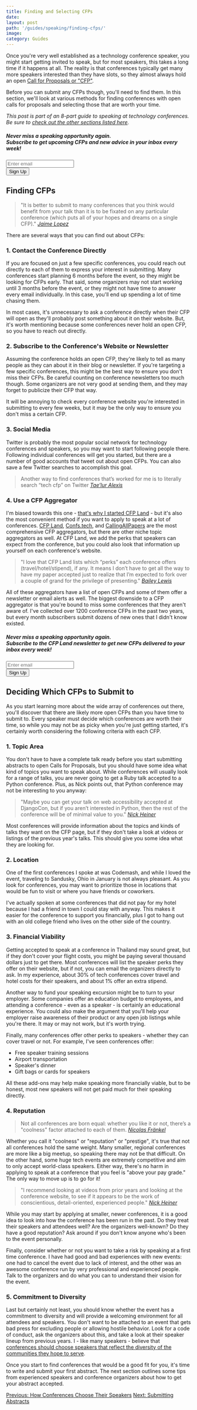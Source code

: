 ```yaml
---
title: Finding and Selecting CFPs
date:
layout: post
path: '/guides/speaking/finding-cfps/'
image:
category: Guides
---
```


Once you're very well established as a technology conference speaker, you might start getting invited to speak, but for most speakers, this takes a long time if it happens at all. The reality is that conferences typically get many more speakers interested than they have slots, so they almost always hold an open [Call for Proposals or "CFP"](../how-conferences-choose/).

Before you can submit any CFPs though, you'll need to find them. In this section, we'll look at various methods for finding conferences with open calls for proposals and selecting those that are worth your time.

_This post is part of an 8-part guide to speaking at technology conferences. Be sure to [check out the other sections listed here](../)._

<div class="card bg-info-light mb-3">
<div class="card-body">
  <h5 class="card-title">
    <strong>Never miss a speaking opportunity again.</strong><br/>
    Subscribe to get upcoming CFPs and new advice in your inbox every week!
  </h5>
  <form
    class="row"
    action="https://cfpland.us15.list-manage.com/subscribe/post?u=4eba8b205fc13380cd3e6f3fc&amp;id=258f553f4e"
    method="post"
  >
    <div class="col-sm-12 col-md-8">
      <input
        name="EMAIL"
        type="email"
        class="form-control mb-2"
        id="emailInput"
        aria-label="Enter email to get CFPs in your inbox every week"
        placeholder="Enter email"
        required
      />
    </div>
    <div class="col-sm-12 col-md-3">
      <button type="submit" class="btn btn-secondary btn-block mb-2">
        Sign Up
      </button>
    </div>
  </form>
</div>
</div>

## Finding CFPs

> "It is better to submit to many conferences that you think would benefit from your talk than it is to be fixated on any particular conference (which puts all of your hopes and dreams on a single CFP)."
> _[Jaime Lopez](https://www.cfpland.com/blog/speakers-story-jaime-lopez-jr/)_

There are several ways that you can find out about CFPs:

### 1. Contact the Conference Directly

If you are focused on just a few specific conferences, you could reach out directly to each of them to express your interest in submitting. Many conferences start planning 6 months before the event, so they might be looking for CFPs early. That said, some organizers may not start working until 3 months before the event, or they might not have time to answer every email individually. In this case, you'll end up spending a lot of time chasing them.

In most cases, it's unnecessary to ask a conference directly when their CFP will open as they'll probably post something about it on their website. But, it's worth mentioning because some conferences never hold an open CFP, so you have to reach out directly.

### 2. Subscribe to the Conference's Website or Newsletter

Assuming the conference holds an open CFP, they're likely to tell as many people as they can about it in their blog or newsletter. If you're targeting a few specific conferences, this might be the best way to ensure you don't miss their CFPs. Be careful counting on conference newsletters too much though. Some organizers are not very good at sending them, and they may forget to publicize their CFP that way.

It will be annoying to check every conference website you're interested in submitting to every few weeks, but it may be the only way to ensure you don't miss a certain CFP.

### 3. Social Media

Twitter is probably the most popular social network for technology conferences and speakers, so you may want to start following people there. Following individual conferences will get you started, but there are a number of good accounts that tweet out about open CFPs. You can also save a few Twitter searches to accomplish this goal.

> Another way to find conferences that’s worked for me is to literally search “tech cfp” on Twitter
> _[Tae’lur Alexis](https://www.cfpland.com/blog/speaker-taelur-alexis/)_

### 4. Use a CFP Aggregator

I'm biased towards this one - [that's why I started CFP Land](https://www.cfpland.com/blog/how-cfpland-came-to-be/) - but it's also the most convenient method if you want to apply to speak at a lot of conferences. [CFP Land](https://www.cfpland.com/), [Confs.tech](https://confs.tech/), and [CallingAllPapers](https://callingallpapers.com/) are the most comprehensive CFP aggregators, but there are other niche topic aggregators as well. At CFP Land, we add the perks that speakers can expect from the conference, but you could also look that information up yourself on each conference's website.

> "I love that CFP Land lists which “perks” each conference offers (travel/hotel/stipend), if any. It means I don’t have to get all the way to have my paper accepted just to realize that I’m expected to fork over a couple of grand for the privilege of presenting."
> _[Bailey Lewis](https://www.cfpland.com/blog/speakers-bailey-lewis/)_

All of these aggregators have a list of open CFPs and some of them offer a newsletter or email alerts as well. The biggest downside to a CFP aggregator is that you're bound to miss some conferences that they aren't aware of. I've collected over 1200 conference CFPs in the past two years, but every month subscribers submit dozens of new ones that I didn't know existed.

<div class="card bg-info-light mb-3">
<div class="card-body">
  <h5 class="card-title">
    <strong>Never miss a speaking opportunity again.</strong><br/>
    Subscribe to the CFP Land newsletter to get new CFPs delivered to your inbox every week!
  </h5>
  <form
    class="row"
    action="https://cfpland.us15.list-manage.com/subscribe/post?u=4eba8b205fc13380cd3e6f3fc&amp;id=258f553f4e"
    method="post"
  >
    <div class="col-sm-12 col-md-8">
      <input
        name="EMAIL"
        type="email"
        class="form-control mb-2"
        id="emailInput"
        aria-label="Enter email to get CFPs in your inbox every week"
        placeholder="Enter email"
        required
      />
    </div>
    <div class="col-sm-12 col-md-3">
      <button type="submit" class="btn btn-secondary btn-block mb-2">
        Sign Up
      </button>
    </div>
  </form>
</div>
</div>

## Deciding Which CFPs to Submit to

As you start learning more about the wide array of conferences out there, you'll discover that there are likely more open CFPs than you have time to submit to. Every speaker must decide which conferences are worth their time, so while you may not be as picky when you're just getting started, it's certainly worth considering the following criteria with each CFP.

### 1. Topic Area

You don't have to have a complete talk ready before you start submitting abstracts to open Calls for Proposals, but you should have some idea what kind of topics you want to speak about. While conferences will usually look for a range of talks, you are never going to get a Ruby talk accepted to a Python conference. Plus, as Nick points out, that Python conference may not be interesting to you anyway:

> "Maybe you can get your talk on web accessibility accepted at DjangoCon, but if you aren’t interested in Python, then the rest of the conference will be of minimal value to you."
> _[Nick Heiner](https://hackernoon.com/how-and-why-to-speak-at-tech-conferences-1d50a3f548e0)_

Most conferences will provide information about the topics and kinds of talks they want on the CFP page, but if they don't take a look at videos or listings of the previous year's talks. This should give you some idea what they are looking for.

### 2. Location

One of the first conferences I spoke at was Codemash, and while I loved the event, traveling to Sandusky, Ohio in January is not always pleasant. As you look for conferences, you may want to prioritize those in locations that would be fun to visit or where you have friends or coworkers.

I've actually spoken at some conferences that did not pay for my hotel because I had a friend in town I could stay with anyway. This makes it easier for the conference to support you financially, plus I got to hang out with an old college friend who lives on the other side of the country.

### 3. Financial Viability

Getting accepted to speak at a conference in Thailand may sound great, but if they don't cover your flight costs, you might be paying several thousand dollars just to get there. Most conferences will list the speaker perks they offer on their website, but if not, you can email the organizers directly to ask. In my experience, about 30% of tech conferences cover travel and hotel costs for their speakers, and about 1% offer an extra stipend.

Another way to fund your speaking excursion might be to turn to your employer. Some companies offer an education budget to employees, and attending a conference - even as a speaker - is certainly an educational experience. You could also make the argument that you'll help your employer raise awareness of their product or any open job listings while you're there. It may or may not work, but it's worth trying.

Finally, many conferences offer other perks to speakers - whether they can cover travel or not. For example, I've seen conferences offer:

- Free speaker training sessions
- Airport transportation
- Speaker's dinner
- Gift bags or cards for speakers

All these add-ons may help make speaking more financially viable, but to be honest, most new speakers will not get paid much for their speaking directly.

### 4. Reputation

> Not all conferences are born equal: whether you like it or not, there’s a "coolness" factor attached to each of them.
> _[Nicolas Fränkel](https://blog.frankel.ch/advices-junior-conference-speakers/)_

Whether you call it "coolness" or "reputation" or "prestige", it's true that not all conferences hold the same weight. Many smaller, regional conferences are more like a big meetup, so speaking there may not be that difficult. On the other hand, some huge tech events are extremely competitive and aim to only accept world-class speakers. Either way, there's no harm in applying to speak at a conference that you feel is "above your pay grade." The only way to move up is to go for it!

> "I recommend looking at videos from prior years and looking at the conference website, to see if it appears to be the work of conscientious, detail-oriented, experienced people."
> _[Nick Heiner](https://hackernoon.com/how-and-why-to-speak-at-tech-conferences-1d50a3f548e0)_

While you may start by applying at smaller, newer conferences, it is a good idea to look into how the conference has been run in the past. Do they treat their speakers and attendees well? Are the organizers well-known? Do they have a good reputation? Ask around if you don't know anyone who's been to the event personally.

Finally, consider whether or not you want to take a risk by speaking at a first time conference. I have had good and bad experiences with new events: one had to cancel the event due to lack of interest, and the other was an awesome conference run by very professional and experienced people. Talk to the organizers and do what you can to understand their vision for the event.

### 5. Commitment to Diversity

Last but certainly not least, you should know whether the event has a commitment to diversity and will provide a welcoming environment for all attendees and speakers. You don't want to be attached to an event that gets bad press for excluding people or allowing hostile behavior. Look for a code of conduct, ask the organizers about this, and take a look at their speaker lineup from previous years. I - like many speakers - believe that [conferences should choose speakers that reflect the diversity of the communities they hope to serve](https://www.karllhughes.com/posts/diversity-in-conference-speakers).

Once you start to find conferences that would be a good fit for you, it's time to write and submit your first abstract. The next section outlines some tips from experienced speakers and conference organizers about how to get your abstract accepted.

<a class="text-left d-block" href="../how-conferences-choose/">Previous: How Conferences Choose Their Speakers</a>
<a class="text-right d-block" href="../submitting/">Next: Submitting Abstracts</a>
